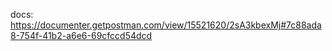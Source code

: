 docs: https://documenter.getpostman.com/view/15521620/2sA3kbexMj#7c88ada8-754f-41b2-a6e6-69cfccd54dcd
